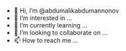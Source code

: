 - 👋 Hi, I’m @abdumalikabdumannonov
- 👀 I’m interested in ...
- 🌱 I’m currently learning ...
- 💞️ I’m looking to collaborate on ...
- 📫 How to reach me ...

<!---
abdumalikabdumannonov/abdumalikabdumannonov is a ✨ special ✨ repository because its `README.md` (this file) appears on your GitHub profile.
You can click the Preview link to take a look at your changes.
--->
